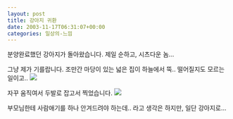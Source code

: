 ```yaml
---
layout: post
title: 강아지 귀환
date: 2003-11-17T06:31:07+00:00
categories: 일상의-느낌
---
```

분양완료했던 강아지가 돌아왔습니다. 제일 순하고, 시츠다운 놈...

그냥 제가 기를랍니다. 조만간 마당이 있는 넓은 집이 하늘에서 뚝.. 떨어질지도 모르는일이고..
<img src="/logs/archives/DSC02682.jpg" />

자꾸 움직여서 두발로 잡고서 찍었습니다.
<img src="/logs/archives/DSC02683.jpg" />

부모님한테 사람애기를 하나 안겨드려야 하는데.. 라고 생각은 하지만, 일단 강아지로...
